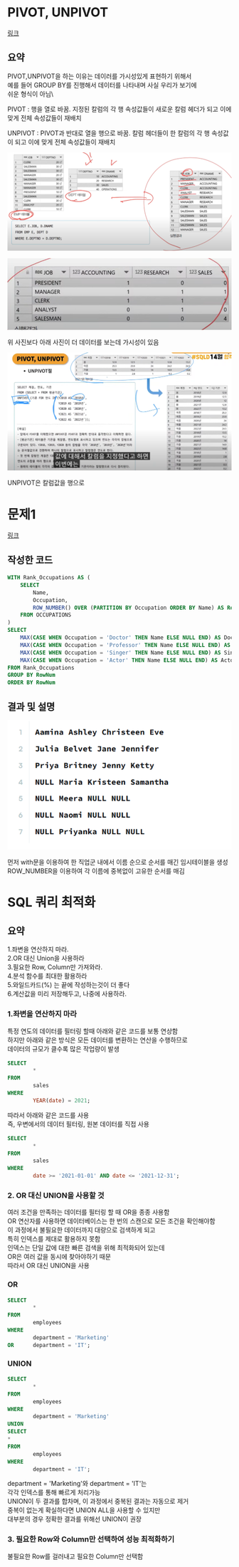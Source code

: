 # PIVOT, UNPIVOT
<a href="https://www.youtube.com/watch?v=FINRIH6Bmq0/">링크</a>

## 요약

PIVOT,UNPIVOT을 하는 이유는 데이러를 가시성있게 표현하기 위해서\
예를 들어 GROUP BY를 진행해서 데이터를 나타내며 사실 우리가 보기에\
쉬운 형식이 아님\

PIVOT : 행을 열로 바꿈. 지정된 칼럼의 각 행 속성값들이 새로운 칼럼 헤더가 되고 이에 맞게 전체 속성값들이 재배치

UNPIVOT : PIVOT과 반대로 열을 행으로 바꿈. 칼럼 헤더들이 한 칼럼의 각 행 속성값이 되고 이에 맞게 전체 속성값들이 재배치

![PIVOT_X](/SQL/img/20241125_133317.png)


![PIVOT_O](/SQL/img/20241125_133356.png)

위 사진보다 아래 사진이 더 데이터를 보는데 가시성이 있음

![UNPIVOT](/SQL/img/20241125_134950.png)

UNPIVOT은 칼럼값을 행으로


# 문제1

<a href="https://www.hackerrank.com/challenges/occupations/problem/">링크</a>

## 작성한 코드
```sql
WITH Rank_Occupations AS (
    SELECT
        Name,
        Occupation,
        ROW_NUMBER() OVER (PARTITION BY Occupation ORDER BY Name) AS RowNum
    FROM OCCUPATIONS
)
SELECT
    MAX(CASE WHEN Occupation = 'Doctor' THEN Name ELSE NULL END) AS Doctor,
    MAX(CASE WHEN Occupation = 'Professor' THEN Name ELSE NULL END) AS Professor,
    MAX(CASE WHEN Occupation = 'Singer' THEN Name ELSE NULL END) AS Singer,
    MAX(CASE WHEN Occupation = 'Actor' THEN Name ELSE NULL END) AS Actor
FROM Rank_Occupations
GROUP BY RowNum
ORDER BY RowNum
```

## 결과 및 설명
![스크린샷](/SQL/img/20241125_144009.png)

먼저 with문을 이용하여 한 직업군 내에서 이름 순으로 순서를 매긴 임시테이블을 생성\
ROW_NUMBER을 이용하여 각 이름에 중복없이 고유한 순서를 매김


# SQL 쿼리 최적화

 ## 요약
1.좌변을 연산하지 마라.\
2.OR 대신 Union을 사용하라\
3.필요한 Row, Column만 가져와라.\
4.분석 함수를 최대한 활용하라\
5.와일드카드(%) 는 끝에 작성하는것이 더 좋다\
6.계산값을 미리 저장해두고, 나중에 사용하라.

### 1.좌변을 연산하지 마라

특정 연도의 데이터를 필터링 할때 아래와 같은 코드를 보통 연상함\
하지만 아래와 같은 방식은 모든 데이터를 변환하는 연산을 수행하므로\
데이터의 규모가 클수록 많은 작업량이 발생

```sql
SELECT 
        *
FROM
        sales 
WHERE 
        YEAR(date) = 2021;
```

따라서 아래와 같은 코드를 사용\
즉, 우변에서의 데이터 필터링, 원본 데이터를 직접 사용

```sql
SELECT 
        * 
FROM 
        sales 
WHERE 
        date >= '2021-01-01' AND date <= '2021-12-31';
```

### 2. OR 대신 UNION을 사용할 것

여러 조건을 만족하는 데이터를 필터링 할 때 OR을 종종 사용함\
OR 연산자를 사용하면 데이터베이스는 한 번의 스캔으로 모든 조건을 확인해야함\
이 과정에서 불필요한 데이터까지 대량으로 검색하게 되고\
특히 인덱스를 제대로 활용하지 못함\
인덱스는 단일 값에 대한 빠른 검색을 위해 최적화되어 있는데 \
OR은 여러 값을 동시에 찾아야하기 때문\
따라서 OR 대신 UNION을 사용

### OR
```sql
SELECT 
        *
FROM
        employees 
WHERE 
        department = 'Marketing'
OR      department = 'IT';
```

### UNION
```sql
SELECT 
        *
FROM 
        employees 
WHERE
        department = 'Marketing'
UNION
SELECT 
* 
FROM
        employees 
WHERE 
        department = 'IT';
```
department = 'Marketing'와 department = 'IT'는\
각각 인덱스를 통해 빠르게 처리가능\
UNION이 두 결과를 합차며, 이 과정에서 중복된 결과는 자동으로 제거\
중복이 없는게 확실하다면 UNION ALL을 사용할 수 있지만\
대부분의 경우 정확한 결과를 위해선 UNION이 권장


### 3. 필요한 Row와 Column만 선택하여 성능 최적화하기
불필요한 Row를 걸러내고 필요한 Column만 선택함


###


